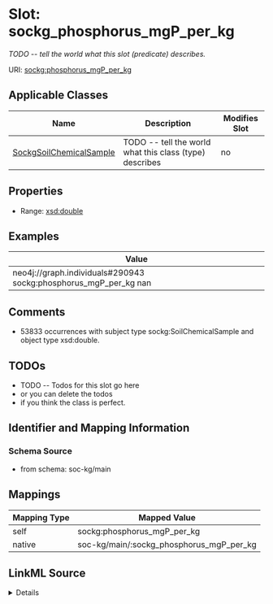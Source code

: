 

# Slot: sockg_phosphorus_mgP_per_kg


_TODO -- tell the world what this slot (predicate) describes._





URI: [sockg:phosphorus_mgP_per_kg](http://www.semanticweb.org/sockg/ontologies/2024/0/soil-carbon-ontology/phosphorus_mgP_per_kg)



<!-- no inheritance hierarchy -->





## Applicable Classes

| Name | Description | Modifies Slot |
| --- | --- | --- |
| [SockgSoilChemicalSample](../classes/SockgSoilChemicalSample.md) | TODO -- tell the world what this class (type) describes |  no  |







## Properties

* Range: [xsd:double](http://www.w3.org/2001/XMLSchema#double)






## Examples

| Value |
| --- |
| neo4j://graph.individuals#290943 sockg:phosphorus_mgP_per_kg nan |

## Comments

* 53833 occurrences with subject type sockg:SoilChemicalSample and object type xsd:double.

## TODOs

* TODO -- Todos for this slot go here
* or you can delete the todos
* if you think the class is perfect.

## Identifier and Mapping Information







### Schema Source


* from schema: soc-kg/main




## Mappings

| Mapping Type | Mapped Value |
| ---  | ---  |
| self | sockg:phosphorus_mgP_per_kg |
| native | soc-kg/main/:sockg_phosphorus_mgP_per_kg |




## LinkML Source

<details>
```yaml
name: sockg_phosphorus_mgP_per_kg
description: TODO -- tell the world what this slot (predicate) describes.
todos:
- TODO -- Todos for this slot go here
- or you can delete the todos
- if you think the class is perfect.
comments:
- 53833 occurrences with subject type sockg:SoilChemicalSample and object type xsd:double.
examples:
- value: neo4j://graph.individuals#290943 sockg:phosphorus_mgP_per_kg nan
from_schema: soc-kg/main
rank: 1000
slot_uri: sockg:phosphorus_mgP_per_kg
alias: sockg_phosphorus_mgP_per_kg
domain_of:
- sockg_SoilChemicalSample
range: double

```
</details>